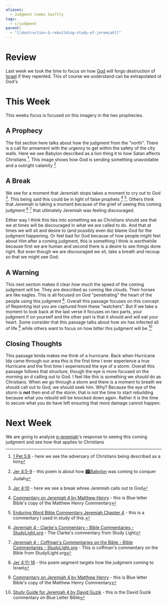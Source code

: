 ```yaml
---
aliases:
  - Judgment Comes Swiftly
tags:
  - c/judgment
parent:
  - "[[destruction-&-rebuilding-study-of-jeremiah]]"
---
```

# Review
Last week we took the time to focus on how [God](God.md) will forgo destruction of [Israel](../p-nation-of-israel.md) if they repented. This of course we understand can be extrapolated ot God's 
# This Week
[^b1]: [Jer 4:5-9](Jer%204.md) - this poem is about how [🏙️Babylon](%F0%9F%8F%99%EF%B8%8FBabylon.md) was coming to conquer Judah
[^b2]: [Jer 4:11-18](Jer%204.md) - this poem segment targets how the judgment coming to Israel 
[^sutdy-light]: [Jeremiah 4 - Coffman's Commentaries on the Bible - Bible Commentaries - StudyLight.org](https://www.studylight.org/commentaries/eng/bcc/jeremiah-4.html) - This is coffman's commentary on the Bible from StudylLight.org
[^enduring-word]: [Enduring Word Bible Commentary Jeremiah Chapter 4](https://enduringword.com/bible-commentary/jeremiah-4/) - this is a commentary I used in study of this.
[^blue-letter-bible]: [Commentary on Jeremiah 4 by Matthew Henry](https://www.blueletterbible.org/Comm/mhc/Jer/Jer_004.cfm) - this is Blue letter Bible's copy of the Matthew Henry Commentary
[^study-light-1]: [Jeremiah 4 - Clarke's Commentary - Bible Commentaries - StudyLight.org](https://www.studylight.org/commentaries/eng/acc/jeremiah-4.html) - The Clarke's commentary from Study Light
[^b3]: [1 Pet 5:8](1%20Pet%205.md) - here we see the adversary of Christians being described as a lion
[^b4]: [Jer 4:10](Jer%204.md) - here we see a break whree Jeremiah calls out to God
[^blue-letter-bible-1]: [Study Guide for Jeremiah 4 by David Guzik](https://www.blueletterbible.org/comm/guzik_david/study-guide/jeremiah/jeremiah-4.cfm) - this is the David Guzik commentary on Blue Letter Bible

This weeks focus is focused on this imagery in the two prophecies.
## A Prophecy
The fist section here talks about how the judgment from the "north".  There is a call for armament with the urgency to get within the safety of the city walls. Here we see Babylon described as a lion thing it to how Satan affects Christians [^b3]. This image shows how God is sending something unavoidable and a outright calamity [^b1]
## A Break
We see for a moment that Jeremiah stops takes a moment to cry out to God [^b4]. This being said this could be in light of false prophets [^blue-letter-bible] [^enduring-word]. Others think that Jeremiah is taking a moment because of the grief of seeing this coming judgment [^study-light-1] [^sutdy-light] that ultimately Jeremiah was feeling discouraged.

Either way I think this ties into something we as Christians should see that we at times will be discouraged in what we are called to do. And that at times we will sit and desire to (and possibly even do) blame God for the judgment happening. Or feel bad for God because of how people might feel about Him after a coming judgment, this is something I think is worthwhile because first we are human and second there is a desire to see things done right. But even though we are discouraged we sit, take a breath and recoup so that we might see God.
## A Warning
This next section makes it clear *how much* the speed of the coming judgment will be. They are described as coming like clouds. Their horses are like eagles. This is all focused on God "penetrating" the heart of the people using this judgment [^b2]. Overall this passage focuses on this concept of Repenting lest you are captured from these "watchers". But if we take a moment to look back at the last verse it focuses on two parts, your judgment if on yourself and the other part is that it should and will eat your heart. Some consider that this passage talks about how sin has infected all of life [^blue-letter-bible] while others want to focus on how bitter this judgment will be [^blue-letter-bible-1]

## Closing Thoughts
This passage kinda makes me think of a hurricane. Back when Hurricane Ida came through our area this is the first time I ever experience a true Hurricane and the first time I experienced the eye of a storm. Overall this passage follows that structure, though the eye is more focused on the morning an d calling out to God. I feel like this is something we *should* do as Christians. When we go through a storm and there is a moment to breath we should call out to God, we should seek him. Why? Because the eye of the storm is **not** then end of the storm. that is not the time to start rebuilding because what you rebuild will be knocked down again. Rather it is the time to secure what you do have left ensuring that more damage cannot happen.
# Next Week
We are going to analyze [p-jeremiah](../p-jeremiah.md)'s response to seeing this coming judgment and see how that applies to Christians 